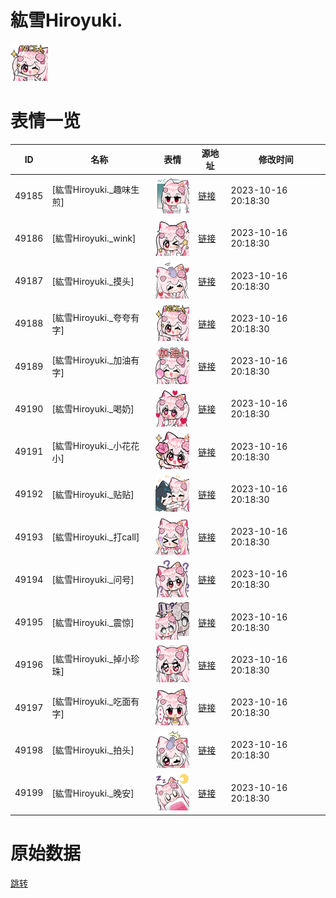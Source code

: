# 紘雪Hiroyuki.

<img src="./cover.png" height="60" alt="cover" />

# 表情一览

|ID|名称|表情|源地址|修改时间|
|----|----|----|----|----|
|49185|[紘雪Hiroyuki._趣味生煎]|<img src="./pic/049185_%5B紘雪Hiroyuki._趣味生煎%5D.png" height="60" alt="趣味生煎"/>|[链接](https://i0.hdslb.com/bfs/garb/1ce3508cc22a23b9aef7e1a04d1d850869ff17a1.png)|2023-10-16 20:18:30|
|49186|[紘雪Hiroyuki._wink]|<img src="./pic/049186_%5B紘雪Hiroyuki._wink%5D.png" height="60" alt="wink"/>|[链接](https://i0.hdslb.com/bfs/garb/75b77598fce336adf10f888184f63f552034731a.png)|2023-10-16 20:18:30|
|49187|[紘雪Hiroyuki._摸头]|<img src="./pic/049187_%5B紘雪Hiroyuki._摸头%5D.png" height="60" alt="摸头"/>|[链接](https://i0.hdslb.com/bfs/garb/2de8259904020232a1b314e0fbf04e268b03b862.png)|2023-10-16 20:18:30|
|49188|[紘雪Hiroyuki._夸夸有字]|<img src="./pic/049188_%5B紘雪Hiroyuki._夸夸有字%5D.png" height="60" alt="夸夸有字"/>|[链接](https://i0.hdslb.com/bfs/garb/7087e2db6a60ba96b8a2a968d92a9fdf6e464e33.png)|2023-10-16 20:18:30|
|49189|[紘雪Hiroyuki._加油有字]|<img src="./pic/049189_%5B紘雪Hiroyuki._加油有字%5D.png" height="60" alt="加油有字"/>|[链接](https://i0.hdslb.com/bfs/garb/b1d58a32c12c599028bdc46bad23daa17271be98.png)|2023-10-16 20:18:30|
|49190|[紘雪Hiroyuki._喝奶]|<img src="./pic/049190_%5B紘雪Hiroyuki._喝奶%5D.png" height="60" alt="喝奶"/>|[链接](https://i0.hdslb.com/bfs/garb/dcd7e8ff55da2890d849e988f2cef33131b379aa.png)|2023-10-16 20:18:30|
|49191|[紘雪Hiroyuki._小花花小]|<img src="./pic/049191_%5B紘雪Hiroyuki._小花花小%5D.png" height="60" alt="小花花小"/>|[链接](https://i0.hdslb.com/bfs/garb/402324847fc8f4a2cf888101314e77df8670aea6.png)|2023-10-16 20:18:30|
|49192|[紘雪Hiroyuki._贴贴]|<img src="./pic/049192_%5B紘雪Hiroyuki._贴贴%5D.png" height="60" alt="贴贴"/>|[链接](https://i0.hdslb.com/bfs/garb/34b33d36839d57604df82cd13e5d394671b6a536.png)|2023-10-16 20:18:30|
|49193|[紘雪Hiroyuki._打call]|<img src="./pic/049193_%5B紘雪Hiroyuki._打call%5D.png" height="60" alt="打call"/>|[链接](https://i0.hdslb.com/bfs/garb/9678074589f72a6ebead85118413aa8dc2f44a8b.png)|2023-10-16 20:18:30|
|49194|[紘雪Hiroyuki._问号]|<img src="./pic/049194_%5B紘雪Hiroyuki._问号%5D.png" height="60" alt="问号"/>|[链接](https://i0.hdslb.com/bfs/garb/fb938ee2de39a88f7419ecf97154d16cd1117f88.png)|2023-10-16 20:18:30|
|49195|[紘雪Hiroyuki._震惊]|<img src="./pic/049195_%5B紘雪Hiroyuki._震惊%5D.png" height="60" alt="震惊"/>|[链接](https://i0.hdslb.com/bfs/garb/3a1c03f83390e1a0ad763b60b3822680d64dc2d3.png)|2023-10-16 20:18:30|
|49196|[紘雪Hiroyuki._掉小珍珠]|<img src="./pic/049196_%5B紘雪Hiroyuki._掉小珍珠%5D.png" height="60" alt="掉小珍珠"/>|[链接](https://i0.hdslb.com/bfs/garb/6c4d320f14f407fa4c1d684953854b0eaa0a9da8.png)|2023-10-16 20:18:30|
|49197|[紘雪Hiroyuki._吃面有字]|<img src="./pic/049197_%5B紘雪Hiroyuki._吃面有字%5D.png" height="60" alt="吃面有字"/>|[链接](https://i0.hdslb.com/bfs/garb/c98aafb84d8c034a65ba6a85d194a8ea1f649804.png)|2023-10-16 20:18:30|
|49198|[紘雪Hiroyuki._拍头]|<img src="./pic/049198_%5B紘雪Hiroyuki._拍头%5D.png" height="60" alt="拍头"/>|[链接](https://i0.hdslb.com/bfs/garb/b5cb6172b0994b78792a1acc8452355037d07ca3.png)|2023-10-16 20:18:30|
|49199|[紘雪Hiroyuki._晚安]|<img src="./pic/049199_%5B紘雪Hiroyuki._晚安%5D.png" height="60" alt="晚安"/>|[链接](https://i0.hdslb.com/bfs/garb/1ba37b95b59d8cea94bdfb3391e862bbfa863b56.png)|2023-10-16 20:18:30|

# 原始数据

[跳转](./raw.json)

